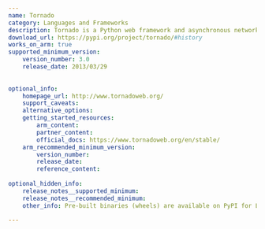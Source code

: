 ```yaml
---
name: Tornado
category: Languages and Frameworks
description: Tornado is a Python web framework and asynchronous networking library that supports handling a large number of simultaneous connections.
download_url: https://pypi.org/project/tornado/#history
works_on_arm: true
supported_minimum_version:
    version_number: 3.0
    release_date: 2013/03/29
 
 
optional_info:
    homepage_url: http://www.tornadoweb.org/
    support_caveats:
    alternative_options:
    getting_started_resources:
        arm_content:
        partner_content:
        official_docs: https://www.tornadoweb.org/en/stable/
    arm_recommended_minimum_version:
        version_number:
        release_date:
        reference_content:
 
optional_hidden_info:
    release_notes__supported_minimum: 
    release_notes__recommended_minimum: 
    other_info: Pre-built binaries (wheels) are available on PyPI for Linux/ARM64. Installation and Testing are done using "pip install tornado".
 
---
```

